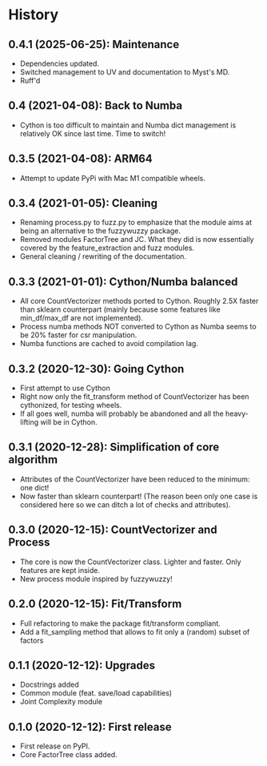 # History

## 0.4.1 (2025-06-25): Maintenance

* Dependencies updated.
* Switched management to UV and documentation to Myst's MD.
* Ruff'd

## 0.4 (2021-04-08): Back to Numba

* Cython is too difficult to maintain and Numba dict management is relatively OK since last time. Time to switch!


## 0.3.5 (2021-04-08): ARM64

* Attempt to update PyPi with Mac M1 compatible wheels.


## 0.3.4 (2021-01-05): Cleaning

* Renaming process.py to fuzz.py to emphasize that the module aims at being an alternative to the fuzzywuzzy package.
* Removed modules FactorTree and JC. What they did is now essentially covered by the feature_extraction and fuzz
  modules.
* General cleaning / rewriting of the documentation.


## 0.3.3 (2021-01-01): Cython/Numba balanced

* All core CountVectorizer methods ported to Cython. Roughly 2.5X faster than sklearn counterpart (mainly because some features like min_df/max_df are not implemented).
* Process numba methods NOT converted to Cython as Numba seems to be 20% faster for csr manipulation.
* Numba functions are cached to avoid compilation lag.


## 0.3.2 (2020-12-30): Going Cython

* First attempt to use Cython
* Right now only the fit_transform method of CountVectorizer has been cythonized, for testing wheels.
* If all goes well, numba will probably be abandoned and all the heavy-lifting will be in Cython.


## 0.3.1 (2020-12-28): Simplification of core algorithm

* Attributes of the CountVectorizer have been reduced to the minimum: one dict!
* Now faster than sklearn counterpart! (The reason been only one case is considered here so we can ditch a lot of checks and attributes).


## 0.3.0 (2020-12-15): CountVectorizer and Process

* The core is now the CountVectorizer class. Lighter and faster. Only features are kept inside.
* New process module inspired by fuzzywuzzy!


## 0.2.0 (2020-12-15): Fit/Transform

* Full refactoring to make the package fit/transform compliant.
* Add a fit_sampling method that allows to fit only a (random) subset of factors


## 0.1.1 (2020-12-12): Upgrades

* Docstrings added
* Common module (feat. save/load capabilities)
* Joint Complexity module

## 0.1.0 (2020-12-12): First release

* First release on PyPI.
* Core FactorTree class added.
